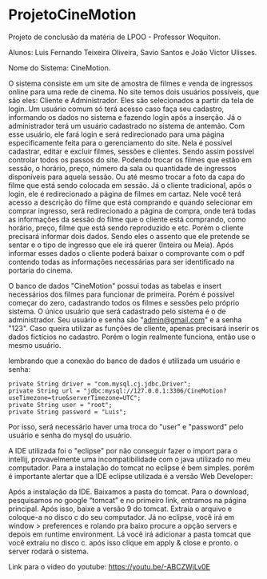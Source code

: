 # ProjetoCineMotion

Projeto de conclusão da matéria de LPOO - Professor Woquiton.

Alunos: Luis Fernando Teixeira Oliveira, Savio Santos e João Victor Ulisses.

Nome do Sistema: CineMotion.

O sistema consiste em um site de amostra de filmes e venda de ingressos online para uma rede de cinema.
No site temos dois usuários possíveis, que são eles: Cliente e Administrador. Eles são selecionados a partir da tela de login.
Um usuário comum só terá acesso caso faça seu cadastro, informando os dados no sistema e fazendo login após a inserção. Já o administrador 
terá um usuário cadastrado no sistema de antemão. Com esse usuário, ele fará login e será redirecionado para uma página especificamente
feita para o gerenciamento do site. Nela é possível cadastrar, editar e excluir filmes, sessões e clientes. Sendo assim possível controlar 
todos os passos do site. Podendo trocar os filmes que estão em sessão, o horário, preço, número da sala ou quantidade de ingressos disponíveis
para aquela sessão. Ou até mesmo trocar a foto da capa do filme que está sendo colocada em sessão.
Já o cliente tradicional, após o login, ele é redirecionado a página de filmes em cartaz. Nele você terá acesso a descrição do filme que está 
comprando e quando selecionar em comprar ingresso, será redirecionado a página de compra, onde terá todas as informações da sessão do filme
que o cliente está comprando, como horário, preço, filme que está sendo reproduzido e etc. Porém o cliente precisará informar dois dados.
Sendo eles o assento que ele pretende se sentar e o tipo de ingresso que ele irá querer (Inteira ou Meia). Após informar esses dados o cliente
poderá baixar o comprovante com o pdf contendo todas as informações necessárias para ser identificado na portaria do cinema.

O banco de dados "CineMotion" possui todas as tabelas e insert necessários dos filmes para funcionar de primeira. Porém é possível começar do
zero, cadastrando todos os filmes e sessões pelo próprio sistema.
O único usuário que será cadastrado pelo sistema é o de administrador. Seu usuário e senha são "admin@gmail.com" e a senha "123".
Caso queira utilizar as funções de cliente, apenas precisará inserir os dados fictícios no cadastro. Porém o login realmente funciona, então
use o mesmo usuário.

lembrando que a conexão do banco de dados é utilizada um usuário e senha: 
	
	private String driver = "com.mysql.cj.jdbc.Driver";
	private String url = "jdbc:mysql://127.0.0.1:3306/CineMotion?useTimezone=true&serverTimezone=UTC";
	private String user = "root";
	private String password = "Luis";

Por isso, será necessário haver uma troca do "user" e "password" pelo usuário e senha do mysql do usuário.

A IDE utilizada foi o "eclipse" por não conseguir fazer o import para o intellij, provavelmente uma incompatibilidade com o java utilizado
no meu computador. 
Para a instalação do tomcat no eclipse é bem simples. porém é importante alertar que a IDE eclipse utilizada é a versão Web Developer:



Após a instalação da IDE. Baixamos a pasta do tomcat. Para o download, pesquisamos no google “tomcat” e no primeiro link, entramos na página principal. Após isso, baixe a versão 9 do tomcat. Extraia o arquivo e coloque-a no disco c do seu computador. 
Já no eclipse, você irá em window > preferences e rolando pra baixo procure a opção servers e depois em runtime environment. Lá você irá adicionar a pasta tomcat que você extraiu no disco c. após isso clique em apply & close e pronto. o server rodará o sistema.

Link para o video do youtube: https://youtu.be/-ABCZWjLv0E

  
